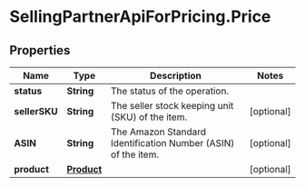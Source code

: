 # SellingPartnerApiForPricing.Price

## Properties

Name | Type | Description | Notes
------------ | ------------- | ------------- | -------------
**status** | **String** | The status of the operation. | 
**sellerSKU** | **String** | The seller stock keeping unit (SKU) of the item. | [optional] 
**ASIN** | **String** | The Amazon Standard Identification Number (ASIN) of the item. | [optional] 
**product** | [**Product**](Product.md) |  | [optional] 


